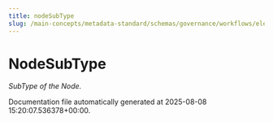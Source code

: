 ```yaml
---
title: nodeSubType
slug: /main-concepts/metadata-standard/schemas/governance/workflows/elements/nodesubtype
---
```


# NodeSubType

*SubType of the Node.*



Documentation file automatically generated at 2025-08-08 15:20:07.536378+00:00.
